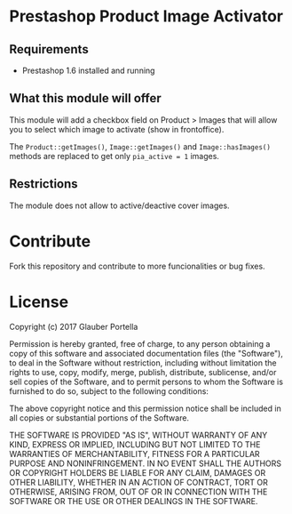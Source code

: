 # Prestashop Product Image Activator

## Requirements

- Prestashop 1.6 installed and running

## What this module will offer

This module will add a checkbox field on Product > Images that will allow you to select which image to activate (show in frontoffice).

The `Product::getImages()`, `Image::getImages()` and `Image::hasImages()` methods are replaced to get only `pia_active = 1` images.

## Restrictions

The module does not allow to active/deactive cover images.

# Contribute

Fork this repository and contribute to more funcionalities or bug fixes.

# License

Copyright (c) 2017 Glauber Portella

Permission is hereby granted, free of charge, to any person obtaining a
copy of this software and associated documentation files (the "Software"),
to deal in the Software without restriction, including without limitation
the rights to use, copy, modify, merge, publish, distribute, sublicense,
and/or sell copies of the Software, and to permit persons to whom the
Software is furnished to do so, subject to the following conditions:

The above copyright notice and this permission notice shall be included in
all copies or substantial portions of the Software.

THE SOFTWARE IS PROVIDED "AS IS", WITHOUT WARRANTY OF ANY KIND, EXPRESS OR
IMPLIED, INCLUDING BUT NOT LIMITED TO THE WARRANTIES OF MERCHANTABILITY,
FITNESS FOR A PARTICULAR PURPOSE AND NONINFRINGEMENT. IN NO EVENT SHALL THE
AUTHORS OR COPYRIGHT HOLDERS BE LIABLE FOR ANY CLAIM, DAMAGES OR OTHER
LIABILITY, WHETHER IN AN ACTION OF CONTRACT, TORT OR OTHERWISE, ARISING
FROM, OUT OF OR IN CONNECTION WITH THE SOFTWARE OR THE USE OR OTHER
DEALINGS IN THE SOFTWARE.